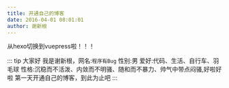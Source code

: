 ```yaml
---
title: 开通自己的博客
date: 2016-04-01 08:01:01
author: 谢新根
---
```


从hexo切换到vuepress啦！！！
<!-- more -->

::: tip 大家好
我是谢新根，网名:```程序有Bug``` 性别:男 爱好:代码、生活、自行车、羽毛球 性格:沉稳而不活泼、内敛而不明骚、随和而不暴力、帅气中带点闷骚,好啦好啦 第一天开通自己的博客，到此为止吧
:::
